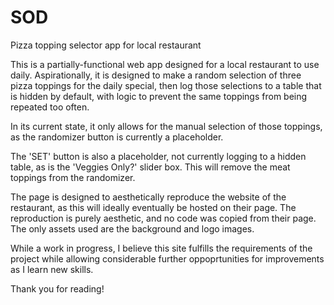 # SOD
Pizza topping selector app for local restaurant

This is a partially-functional web app designed for a local restaurant to use daily. Aspirationally, it is designed to make a random selection of three pizza toppings for the daily special, then log those selections to a table that is hidden by default, with logic to prevent the same toppings from being repeated too often. 

In its current state, it only allows for the manual selection of those toppings, as the randomizer button is currently a placeholder. 

The 'SET' button is also a placeholder, not currently logging to a hidden table, as is the 'Veggies Only?' slider box. This will remove the meat toppings from the randomizer.

The page is designed to aesthetically reproduce the website of the restaurant, as this will ideally eventually be hosted on their page. The reproduction is purely aesthetic, and no code was copied from their page. The only assets used are the background and logo images.

While a work in progress, I believe this site fulfills the requirements of the project while allowing considerable further oppoprtunities for improvements as I learn new skills.

Thank you for reading!
